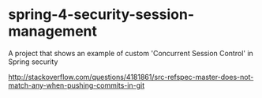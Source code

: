 # spring-4-security-session-management

A project that shows an example of custom 'Concurrent Session Control' in Spring security

http://stackoverflow.com/questions/4181861/src-refspec-master-does-not-match-any-when-pushing-commits-in-git
